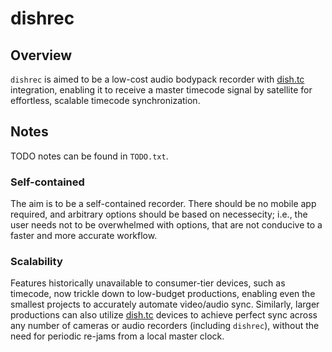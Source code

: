 # dishrec

## Overview

`dishrec` is aimed to be a low-cost audio bodypack recorder with [dish.tc](http://dish.tc) integration, enabling it to receive a master timecode signal by satellite for effortless, scalable timecode synchronization.

## Notes

TODO notes can be found in `TODO.txt`.

### Self-contained

The aim is to be a self-contained recorder.  There should be no mobile app required, and arbitrary options should be based on necessecity; i.e., the user needs not to be overwhelmed with options, that are not conducive to a faster and more accurate workflow.

### Scalability

Features historically unavailable to consumer-tier devices, such as timecode, now trickle down to low-budget productions, enabling even the smallest projects to accurately automate video/audio sync.  Similarly, larger productions can also utilize [dish.tc](http://dish.tc) devices to achieve perfect sync across any number of cameras or audio recorders (including `dishrec`), without the need for periodic re-jams from a local master clock.
